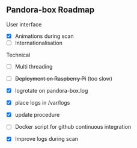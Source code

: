 Pandora-box Roadmap
-------------------

User interface

- [x] Animations during scan
- [ ] Internationalisation

Technical

- [ ] Multi threading
- [ ] ~~Deployment on Raspberry Pi~~ (too slow)
- [x] logrotate on pandora-box.log
- [x] place logs in /var/logs
- [x] update procedure
- [ ] Docker script for github continuous integration
- [x] Improve logs during scan

